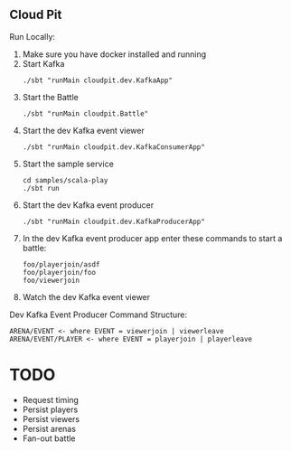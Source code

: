 Cloud Pit
---------

Run Locally:
1. Make sure you have docker installed and running
1. Start Kafka
    ```
    ./sbt "runMain cloudpit.dev.KafkaApp"
    ```
1. Start the Battle
    ```
    ./sbt "runMain cloudpit.Battle"
    ```
1. Start the dev Kafka event viewer
    ```
    ./sbt "runMain cloudpit.dev.KafkaConsumerApp"
    ```
1. Start the sample service
    ```
    cd samples/scala-play
    ./sbt run
    ```
1. Start the dev Kafka event producer
    ```
    ./sbt "runMain cloudpit.dev.KafkaProducerApp"
    ```
1. In the dev Kafka event producer app enter these commands to start a battle:
    ```
    foo/playerjoin/asdf
    foo/playerjoin/foo
    foo/viewerjoin
    ```
1. Watch the dev Kafka event viewer

Dev Kafka Event Producer Command Structure:
```
ARENA/EVENT <- where EVENT = viewerjoin | viewerleave
ARENA/EVENT/PLAYER <- where EVENT = playerjoin | playerleave
```

# TODO

- Request timing
- Persist players
- Persist viewers
- Persist arenas
- Fan-out battle
